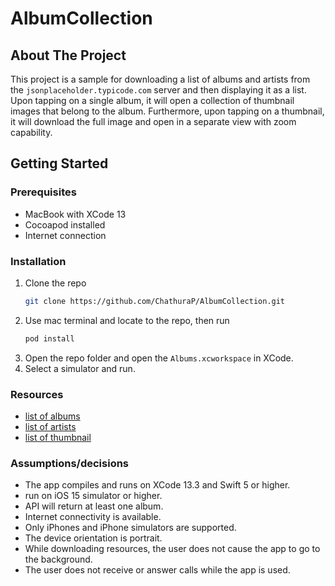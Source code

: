 # AlbumCollection

## About The Project
This project is a sample for downloading a list of albums and artists from the `jsonplaceholder.typicode.com` server and then displaying it as a list. Upon tapping on a single album, it will open a collection of thumbnail images that belong to the album. Furthermore, upon tapping on a thumbnail, it will download the full image and open in a separate view with zoom capability.

## Getting Started

### Prerequisites
* MacBook with XCode 13
* Cocoapod installed
* Internet connection

### Installation
1. Clone the repo
   ```sh
   git clone https://github.com/ChathuraP/AlbumCollection.git
   ```
2. Use mac terminal and locate to the repo, then run 
   ```sh
   pod install
   ```
3. Open the repo folder and open the `Albums.xcworkspace` in XCode.
4. Select a simulator and run.

### Resources
* [list of albums](https://jsonplaceholder.typicode.com/albums)
* [list of artists](https://jsonplaceholder.typicode.com/users)
* [list of thumbnail](https://jsonplaceholder.typicode.com/photos)

### Assumptions/decisions
* The app compiles and runs on XCode 13.3 and Swift 5 or higher.
* run on iOS 15 simulator or higher.
* API will return at least one album.
* Internet connectivity is available.
* Only iPhones and iPhone simulators are supported.
* The device orientation is portrait.
* While downloading resources, the user does not cause the app to go to the background.
* The user does not receive or answer calls while the app is used.


